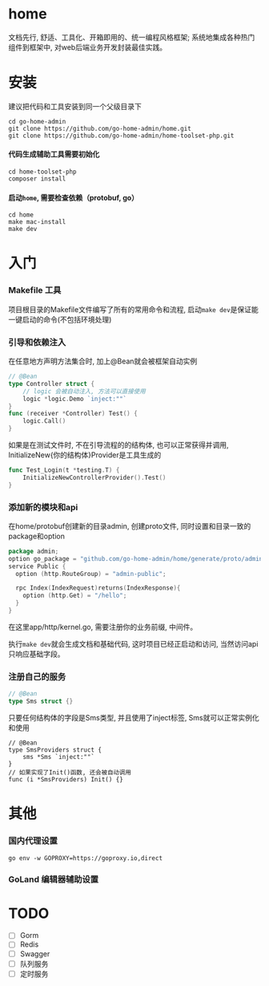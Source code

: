 # home
文档先行, 舒适、工具化、开箱即用的、统一编程风格框架; 系统地集成各种热门组件到框架中, 对web后端业务开发封装最佳实践。

# 安装
建议把代码和工具安装到同一个父级目录下
~~~~shell
cd go-home-admin
git clone https://github.com/go-home-admin/home.git
git clone https://github.com/go-home-admin/home-toolset-php.git
~~~~
#### 代码生成辅助工具需要初始化
~~~~shell
cd home-toolset-php
composer install
~~~~
#### 启动`home`, 需要检查依赖（protobuf, go）
~~~~shell
cd home
make mac-install
make dev
~~~~

# 入门
### Makefile 工具
项目根目录的Makefile文件编写了所有的常用命令和流程, 启动`make dev`是保证能一键启动的命令(不包括环境处理)

### 引导和依赖注入
在任意地方声明方法集合时, 加上@Bean就会被框架自动实例
~~~~go
// @Bean
type Controller struct {
    // logic 会被自动注入, 方法可以直接使用
    logic *logic.Demo `inject:""`
}
func (receiver *Controller) Test() {
    logic.Call()
}
~~~~
如果是在测试文件时, 不在引导流程的的结构体, 也可以正常获得并调用, InitializeNew{你的结构体}Provider是工具生成的
~~~~go
func Test_Login(t *testing.T) {
    InitializeNewControllerProvider().Test()
}
~~~~

### 添加新的模块和api
在home/protobuf创建新的目录admin, 创建proto文件, 同时设置和目录一致的package和option
~~~~go
package admin;
option go_package = "github.com/go-home-admin/home/generate/proto/admin";
service Public {
  option (http.RouteGroup) = "admin-public";

  rpc Index(IndexRequest)returns(IndexResponse){
    option (http.Get) = "/hello";
  }
}
~~~~
在这里app/http/kernel.go, 需要注册你的业务前缀, 中间件。

执行`make dev`就会生成文档和基础代码, 这时项目已经正启动和访问, 当然访问api只响应基础字段。

### 注册自己的服务
~~~~go
// @Bean
type Sms struct {}
~~~~
只要任何结构体的字段是Sms类型, 并且使用了inject标签, Sms就可以正常实例化和使用
~~~~
// @Bean
type SmsProviders struct {
    sms *Sms `inject:""`
}
// 如果实现了Init()函数, 还会被自动调用
func (i *SmsProviders) Init() {}
~~~~

# 其他
### 国内代理设置
~~~~shell
go env -w GOPROXY=https://goproxy.io,direct
~~~~

### GoLand 编辑器辅助设置


# TODO
- [ ] Gorm
- [ ] Redis
- [ ] Swagger
- [ ] 队列服务
- [ ] 定时服务